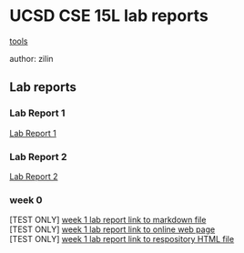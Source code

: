 # UCSD CSE 15L lab reports
[tools](Drafts\construction_site.html)

author: zilin

## Lab reports
### Lab Report 1
[Lab Report 1](https://kiminus.github.io/cse15l-lab-reports/Lab_Report_1/lab-report-1)

### Lab Report 2
[Lab Report 2](https://kiminus.github.io/cse15l-lab-reports/Lab_Report_2/Lab_Report_2)

### week 0
[TEST ONLY] [week 1 lab report link to markdown file](lab-report-week1.md)    
[TEST ONLY] [week 1 lab report link to online web page](https://kiminus.github.io/cse15l-lab-reports/lab-report-week1)   
[TEST ONLY] [week 1 lab report link to respository HTML file](lab-report-week1.html)
